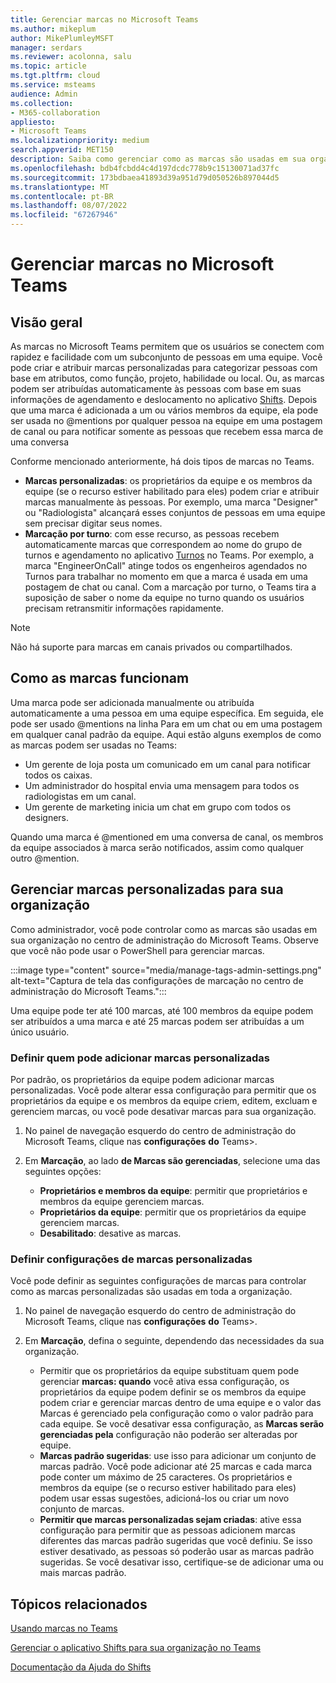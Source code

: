 ```yaml
---
title: Gerenciar marcas no Microsoft Teams
ms.author: mikeplum
author: MikePlumleyMSFT
manager: serdars
ms.reviewer: acolonna, salu
ms.topic: article
ms.tgt.pltfrm: cloud
ms.service: msteams
audience: Admin
ms.collection:
- M365-collaboration
appliesto:
- Microsoft Teams
ms.localizationpriority: medium
search.appverid: MET150
description: Saiba como gerenciar como as marcas são usadas em sua organização no Microsoft Teams.
ms.openlocfilehash: bdb4fcbdd4c4d197dcdc778b9c15130071ad37fc
ms.sourcegitcommit: 173bdbaea41893d39a951d79d050526b897044d5
ms.translationtype: MT
ms.contentlocale: pt-BR
ms.lasthandoff: 08/07/2022
ms.locfileid: "67267946"
---
```

# <a name="manage-tags-in-microsoft-teams"></a>Gerenciar marcas no Microsoft Teams

## <a name="overview"></a>Visão geral

As marcas no Microsoft Teams permitem que os usuários se conectem com rapidez e facilidade com um subconjunto de pessoas em uma equipe. Você pode criar e atribuir marcas personalizadas para categorizar pessoas com base em atributos, como função, projeto, habilidade ou local. Ou, as marcas podem ser atribuídas automaticamente às pessoas com base em suas informações de agendamento e deslocamento no aplicativo [Shifts](https://support.microsoft.com/office/apps-and-services-cc1fba57-9900-4634-8306-2360a40c665b?#PickTab=Shifts). Depois que uma marca é adicionada a um ou vários membros da equipe, ela pode ser usada no @mentions por qualquer pessoa na equipe em uma postagem de canal ou para notificar somente as pessoas que recebem essa marca de uma conversa

Conforme mencionado anteriormente, há dois tipos de marcas no Teams.

- **Marcas personalizadas**: os proprietários da equipe e os membros da equipe (se o recurso estiver habilitado para eles) podem criar e atribuir marcas manualmente às pessoas. Por exemplo, uma marca "Designer" ou "Radiologista" alcançará esses conjuntos de pessoas em uma equipe sem precisar digitar seus nomes.
- **Marcação por turno**: com esse recurso, as pessoas recebem automaticamente marcas que correspondem ao nome do grupo de turnos e agendamento no aplicativo [Turnos](https://support.microsoft.com/office/get-started-in-shifts-5f3e30d8-1821-4904-be26-c3cd25a497d6#bkmk_openshiftsappdesktop) no Teams. Por exemplo, a marca "EngineerOnCall" atinge todos os engenheiros agendados no Turnos para trabalhar no momento em que a marca é usada em uma postagem de chat ou canal. Com a marcação por turno, o Teams tira a suposição de saber o nome da equipe no turno quando os usuários precisam retransmitir informações rapidamente.

> [!NOTE]
> Não há suporte para marcas em canais privados ou compartilhados.

## <a name="how-tags-work"></a>Como as marcas funcionam

Uma marca pode ser adicionada manualmente ou atribuída automaticamente a uma pessoa em uma equipe específica. Em seguida, ele pode ser usado @mentions na linha Para em  um chat ou em uma postagem em qualquer canal padrão da equipe. Aqui estão alguns exemplos de como as marcas podem ser usadas no Teams:

- Um gerente de loja posta um comunicado em um canal para notificar todos os caixas.
- Um administrador do hospital envia uma mensagem para todos os radiologistas em um canal.
- Um gerente de marketing inicia um chat em grupo com todos os designers.

Quando uma marca é @mentioned em uma conversa de canal, os membros da equipe associados à marca serão notificados, assim como qualquer outro @mention.

## <a name="manage-custom-tags-for-your-organization"></a>Gerenciar marcas personalizadas para sua organização

Como administrador, você pode controlar como as marcas são usadas em sua organização no centro de administração do Microsoft Teams. Observe que você não pode usar o PowerShell para gerenciar marcas.

:::image type="content" source="media/manage-tags-admin-settings.png" alt-text="Captura de tela das configurações de marcação no centro de administração do Microsoft Teams.":::

Uma equipe pode ter até 100 marcas, até 100 membros da equipe podem ser atribuídos a uma marca e até 25 marcas podem ser atribuídas a um único usuário.

### <a name="set-who-can-add-custom-tags"></a>Definir quem pode adicionar marcas personalizadas

Por padrão, os proprietários da equipe podem adicionar marcas personalizadas. Você pode alterar essa configuração para permitir que os proprietários da equipe e os membros da equipe criem, editem, excluam e gerenciem marcas, ou você pode desativar marcas para sua organização.

1. No painel de navegação esquerdo do centro de administração do Microsoft Teams, clique nas **configurações** **do** Teams\>.

2. Em **Marcação**, ao lado **de Marcas são gerenciadas**, selecione uma das seguintes opções:

    - **Proprietários e membros da equipe**: permitir que proprietários e membros da equipe gerenciem marcas.
    - **Proprietários da equipe**: permitir que os proprietários da equipe gerenciem marcas.
    - **Desabilitado**: desative as marcas.

### <a name="configure-custom-tags-settings"></a>Definir configurações de marcas personalizadas

Você pode definir as seguintes configurações de marcas para controlar como as marcas personalizadas são usadas em toda a organização.

1. No painel de navegação esquerdo do centro de administração do Microsoft Teams, clique nas **configurações** **do** Teams\>.

2. Em **Marcação**, defina o seguinte, dependendo das necessidades da sua organização.

    - Permitir que os proprietários da equipe substituam quem pode gerenciar **marcas: quando** você ativa essa configuração, os proprietários da equipe podem definir se os membros da equipe podem criar e  gerenciar marcas dentro de uma equipe e o valor das Marcas é gerenciado pela configuração como o valor padrão para cada equipe. Se você desativar essa configuração, as **Marcas serão gerenciadas pela** configuração não poderão ser alteradas por equipe.
    - **Marcas padrão sugeridas**: use isso para adicionar um conjunto de marcas padrão. Você pode adicionar até 25 marcas e cada marca pode conter um máximo de 25 caracteres. Os proprietários e membros da equipe (se o recurso estiver habilitado para eles) podem usar essas sugestões, adicioná-los ou criar um novo conjunto de marcas.
    - **Permitir que marcas personalizadas sejam criadas**: ative essa configuração para permitir que as pessoas adicionem marcas diferentes das marcas padrão sugeridas que você definiu. Se isso estiver desativado, as pessoas só poderão usar as marcas padrão sugeridas. Se você desativar isso, certifique-se de adicionar uma ou mais marcas padrão.

## <a name="related-topics"></a>Tópicos relacionados

[Usando marcas no Teams](https://support.office.com/article/using-tags-in-teams-667bd56f-32b8-4118-9a0b-56807c96d91e)

[Gerenciar o aplicativo Shifts para sua organização no Teams](expand-teams-across-your-org/shifts/manage-the-shifts-app-for-your-organization-in-teams.md)

[Documentação da Ajuda do Shifts](https://support.microsoft.com/office/apps-and-services-cc1fba57-9900-4634-8306-2360a40c665b)
